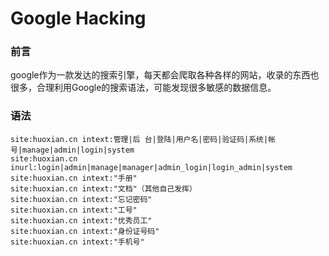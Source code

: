 # Google Hacking

### 前言

google作为一款发达的搜索引擎，每天都会爬取各种各样的网站，收录的东西也很多，合理利用Google的搜索语法，可能发现很多敏感的数据信息。

### 语法

```
site:huoxian.cn intext:管理|后 台|登陆|用户名|密码|验证码|系统|帐号|manage|admin|login|system
site:huoxian.cn inurl:login|admin|manage|manager|admin_login|login_admin|system
site:huoxian.cn intext:"手册"
site:huoxian.cn intext:"文档"（其他自己发挥）
site:huoxian.cn intext:"忘记密码"
site:huoxian.cn intext:"工号"
site:huoxian.cn intext:"优秀员工"
site:huoxian.cn intext:"身份证号码"
site:huoxian.cn intext:"手机号"
```

